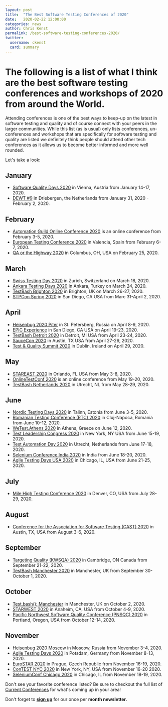 ```yaml
---
layout: post
title:  "The Best Software Testing Conferences of 2020"
date:   2020-02-22 12:00:00
categories: news
author: Chris Kenst
permalink: /best-software-testing-conferences-2020/
twitter:
  username: ckenst
  card: summary
---
```


# The following is a list of what I think are the best software testing conferences and workshops of 2020 from around the World.

Attending conferences is one of the best ways to keep-up on the latest in software testing and quality and of course connect with your peers in the larger communities. While this list (as is usual) only lists conferences, un-conferences and workshops that are specifically for software testing and quality are listed we definitely think people should attend other tech conferences as it allows us to become better informed and more well rounded.

Let's take a look:

## January

- [Software Quality Days 2020](https://www.software-quality-days.com/?utm_source=testingconferences) in Vienna, Austria from January 14-17, 2020.
- [DEWT #9](https://dewt.wordpress.com/2020/08/05/dewt-9-announcement/) in Driebergen, the Netherlands from January 31, 2020 - February 2, 2020.

## February

- [Automation Guild Online Conference 2020](https://guildconferences.com/conferences/automation-2020/?utm_source=testingconferences) is an online conference from February 3-5, 2020.
- [European Testing Conference 2020](http://europeantestingconference.eu/2020?utm_source=testingconferences) in Valencia, Spain from February 6-7, 2020.
- [QA or the Highway 2020](https://www.qaorthehighway.com/?utm_source=testingconferences) in Columbus, OH, USA on February 25, 2020.

## March

- [Swiss Testing Day 2020](http://swisstestingday.ch/?utm_source=testingconferences) in Zurich, Switzerland on March 18, 2020.
- [Ankara Testing Days 2020](https://ankaratestingdays.com/?utm_source=testingconferences) in Ankara, Turkey on March 24, 2020.
- [TestBash Brighton 2020](https://ti.to/mot/testbash-brighton-2020?source=testingconferences) in Brighton, UK on March 26-27, 2020.
- [STPCon Spring 2020](https://www.stpcon.com/pricing-spring-2020/?utm_source=testingconferences) in San Diego, CA USA from Marc 31-April 2, 2020.

## April

- [Heisenbug 2020 Piter](https://heisenbug-piter.ru/?utm_source=testingconferences) in St. Petersberg, Russia on April 8-9, 2020.
- [EPIC Experience](https://epic.techwell.com/?source=testingconferences) in San Diego, CA USA on April 19-23, 2020.
- [TestBash Detroit 2020](https://ti.to/mot/testbash-detroit-2020?source=testingconferences) in Detroit, MI USA from April 23-24, 2020.
- [SauceCon 2020](https://saucecon.com/?utm_source=testingconferences) in Austin, TX USA from April 27-29, 2020.
- [Test & Quality Summit 2020](https://testqualitysummit.com/?utm_source=testingconferences&utm_medium=referral) in Dublin, Ireland on April 29, 2020.

## May

- [STAREAST 2020](https://stareast.techwell.com/?utm_source=testingconferences) in Orlando, FL USA from May 3-8, 2020.
- [OnlineTestConf 2020](https://www.onlinetestconf.com/?utm_source=testingconferences) is an online conference from May 19-20, 2020.
- [TestBash Netherlands 2020](https://ti.to/mot/testbash-netherlands-2020?source=testingconferences) in Utrecht, NL from May 28-29, 2020.

## June

- [Nordic Testing Days 2020](https://nordictestingdays.eu/?utm_source=testingconferences) in Talinn, Estonia from June 3-5, 2020.
- [Romanian Testing Conference (RTC) 2020](https://www.romaniatesting.ro?utm_source=testingconferences) in Cluj-Napoca, Romania from June 10-12, 2020.
- [WeTest.Athens 2020](https://wetest-athens.gr/?utm_source=testingconferences) in Athens, Greece on June 12, 2020.
- [Test Leadership Congress 2020](http://testleadershipcongress-ny.com/?utm_source=testingconferences) in New York, NY USA from June 15-19, 2020.
- [Test Automation Day 2020](http://www.testautomationday.com?utm_source=testingconferences) in Utrecht, Netherlands from June 17-18, 2020.
- [Selenium Conference India 2020](https://2020.seleniumconf.in/?utm_source=testingconferences) in India from June 18-20, 2020. 
- [Agile Testing Days USA 2020](http://agiletestingdays.us/?utm_source=testingconferences) in Chicago, IL, USA from June 21-25, 2020.

## July

- [Mile High Testing Conference 2020](https://www.milehightesting.com/?utm_source=testingconferences) in Denver, CO, USA from July 28-29, 2020.

## August

- [Conference for the Association for Software Testing (CAST) 2020](https://www.associationforsoftwaretesting.org/conference/cast2020/?utm_source=testingconferences) in Austin, TX, USA from August 3-6, 2020.

## September

- [Targeting Quality (KWSQA) 2020](https://kwsqa.org/tq2020/?utm_source=testingconferences) in Cambridge, ON Canada from September 21-22, 2020.
- [TestBash Manchester 2020](https://www.ministryoftesting.com/events/testbash-manchester-2020?utm_source=testingconferences) in Manchester, UK from September 30-October 1, 2020.


## October

- [Test.bash(); Manchester](https://www.ministryoftesting.com/events/test-bash-2020?utm_source=testingconferences) in Manchester, UK on October 2, 2020.
- [STARWEST 2020](https://starwest.techwell.com/speaker-submission-form-starwest-2020/?utm_source=testingconferences) in Anaheim, CA, USA from October 4-9, 2020.
- [Pacific Northwest Software Quality Conference (PNSQC) 2020](http://www.pnsqc.org/?utm_source=testingconferences) in Portland, Oregon, USA from October 12-14, 2020.

## November

- [Heisenbug 2020 Moscow](https://heisenbug-moscow.ru/en/?utm_source=testingconferences) in Moscow, Russia from November 3-4, 2020.
- [Agile Testing Days 2020](http://www.agiletestingdays.com/?utm_source=testingconferences) in Potsdam, Germany from November 8-13, 2020.
- [EuroSTAR 2020](https://eurostarsoftwaretesting.com?utm_source=testingconferences) in Prague, Czech Republic from November 16-19, 2020.
- [ConTEST NYC 2020](http://contest-nyc.testmastersacademy.org/?utm_source=testingconferences) in New York, NY, USA from November 16-20 2020.
- [SeleniumConf Chicago 2020](https://www.seleniumconf.com/?utm_source=testingconferences) in Chicago, IL from November 18-19, 2020. 


Don't see your favorite conference listed? Be sure to checkout the full list of [Current Conferences](/) for what's coming up in your area!

Don't forget to **[sign up](http://eepurl.com/c4paYT)** for our once per **month newsletter.**
